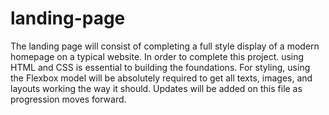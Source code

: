 # landing-page

The landing page will consist of completing a full style display of a modern homepage on a typical website. In order to complete this project.
using HTML and CSS is essential to building the foundations. For styling, using the Flexbox model will be absolutely required to get all texts, images, and layouts
working the way it should. Updates will be added on this file as progression moves forward.